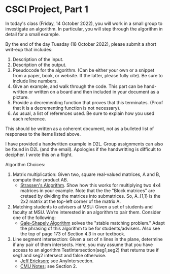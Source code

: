 # CSCI Project, Part 1

In today's class (Friday, 14 October 2022), you will work in a small group to
investigate an algorithm.  In particular, you will step through the algorithm in
detail for a small example.

By the end of the day Tuesday (18 October 2022), please submit a short
writ-eup that includes:

1. Description of the input.
2. Description of the output.
3. Pseudocode for the algorithm.  (Can be either your own or a snippet from a
   paper, book, or website.  If the latter, please fully cite).  Be sure to include line
   numbers.
4. Give an example, and walk through the code.  This part can be hand-written or
   written on a board and then included in your document as a picture.
5. Provide a decrementing function that proves that this terminates. (Proof that
   it is a decrementing function is not necessary).
6. As usual, a list of references used.  Be sure to explain how you used each
   reference.

This should be written as a coherent document, not as a bulleted list of
responses to the items listed above.

I have provided a handwritten example in D2L.  Group assignments can also be
found in D2L (and the email). Apologies if the handwritting is difficult to
decipher. I wrote this on a flight.

Algorithm Choices:

1. Matrix multiplication: Given two, square real-valued matrices, A and B, compute their
   product AB.
    * [Strassen's Algorithm](https://en.wikipedia.org/wiki/Strassen_algorithm).
      Show how this works for multiplying two 4x4 matrices in your example.
      Note that the the "Block matrices" are cretaed by dividing the matrices
      into submatrices.  So, A_{1,1} is the 2x2 matrix at the top-left corner of
      the matrix A.
2. Matching students to advisers at MSU: Given a set of students and faculty at
   MSU.  We're interested in an algorithm to pair them.  Consider one of the
   following:
    * [Gale-Shapely Algorithm](https://www.nrmp.org/intro-to-the-match/how-matching-algorithm-works/) solves the "stable matching problem." Adapt the
      phrasing of this algorithm to be for students/advisers.  Also see the top
      of page 173 of Section 4.3 in our textbook.
3. Line segment intersection: Given a set of n lines in the plane, determine if
   any pair of them intersects. Here, you may assume that you have access to an
   algorithm TestIntersection(seg1,seg2) that returns true if seg1 and
   seg2 intersect and false otherwise.
    * [Jeff Erickson](http://jeffe.cs.illinois.edu/teaching/373/notes/x06-sweepline.pdf); see AnyIntersection.
    * [CMU Notes](https://www.cs.cmu.edu/~15451-f17/lectures/lec21-sweepline.pdf); see Section 2.
